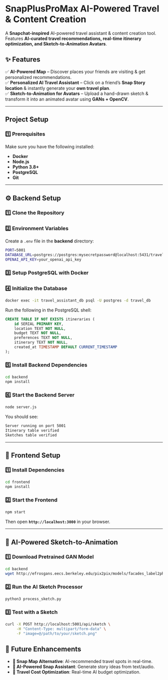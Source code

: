 # SnapPlusProMax AI-Powered Travel & Content Creation

A **Snapchat-inspired** AI-powered travel assistant & content creation tool. Features **AI-curated travel recommendations, real-time itinerary optimization, and Sketch-to-Animation Avatars**.

## **✨ Features**
✅ **AI-Powered Map** – Discover places your friends are visiting & get personalized recommendations.  
✅ **Personalized AI Travel Assistant** – Click on a friend’s **Snap Story location** & instantly generate your **own travel plan**.  
✅ **Sketch-to-Animation for Avatars** – Upload a hand-drawn sketch & transform it into an animated avatar using **GANs + OpenCV**.  

---

## **Project Setup**

### **1️⃣ Prerequisites**
Make sure you have the following installed:
- **Docker** 
- **Node.js**
- **Python 3.8+** 
- **PostgreSQL** 
- **Git**

---

## **⚙️ Backend Setup**

### **1️⃣ Clone the Repository**

### **2️⃣ Environment Variables**
Create a `.env` file in the **backend** directory:
```bash
PORT=5001
DATABASE_URL=postgres://postgres:mysecretpassword@localhost:5431/travel_db
OPENAI_API_KEY=your_openai_api_key
```

### **3️⃣ Setup PostgreSQL with Docker**

### **4️⃣ Initialize the Database**
```bash
docker exec -it travel_assistant_db psql -U postgres -d travel_db
```
Run the following in the PostgreSQL shell:
```sql
CREATE TABLE IF NOT EXISTS itineraries (
    id SERIAL PRIMARY KEY,
    location TEXT NOT NULL,
    budget TEXT NOT NULL,
    preferences TEXT NOT NULL,
    itinerary TEXT NOT NULL,
    created_at TIMESTAMP DEFAULT CURRENT_TIMESTAMP
);
```
### **5️⃣ Install Backend Dependencies**
```bash
cd backend
npm install
```

### **6️⃣ Start the Backend Server**
```bash
node server.js
```
You should see:
```bash
Server running on port 5001
Itinerary table verified
Sketches table verified
```

---

## **🎨 Frontend Setup**
### **1️⃣ Install Dependencies**
```bash
cd frontend
npm install
```

### **2️⃣ Start the Frontend**
```bash
npm start
```
Then open **`http://localhost:3000`** in your browser.

---

## **🤖 AI-Powered Sketch-to-Animation**
### **1️⃣ Download Pretrained GAN Model**
```bash
cd backend
wget http://efrosgans.eecs.berkeley.edu/pix2pix/models/facades_label2photo.pth -O model_weights.pth
```

### **2️⃣ Run the AI Sketch Processor**
```bash
python3 process_sketch.py
```

### **3️⃣ Test with a Sketch**
```bash
curl -X POST http://localhost:5001/api/sketch \
     -H "Content-Type: multipart/form-data" \
     -F "image=@/path/to/your/sketch.png"
```

## **📌 Future Enhancements**
- **🔹 Snap Map Alternative**: AI-recommended travel spots in real-time.
- **🔹 AI-Powered Snap Assistant**: Generate story ideas from text/audio.
- **🔹 Travel Cost Optimization**: Real-time AI budget optimization.
